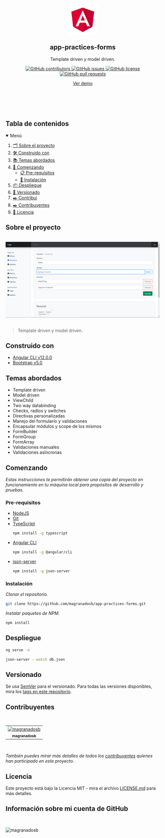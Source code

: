 <p align="center">
 <img width="100px" src="./src/assets/images/logo.png" align="center" alt="GitHub Readme Stats" />
 <h2 align="center">app-practices-forms</h2>
 <p align="center">Template driven y model driven.</p>
</p>
<p align="center">
     <a href="https://github.com/magranadosb/app-practices-forms/graphs/contributors">
      <img alt="GitHub contributors" src="https://img.shields.io/github/contributors/magranadosb/app-practices-forms.svg?style=for-the-badge" />
     </a>
     <a href="https://github.com/magranadosb/app-practices-forms/issues">
      <img alt="GitHub issues" src="https://img.shields.io/github/issues/magranadosb/app-practices-forms.svg?style=for-the-badge" />
     </a>
     <a href="https://github.com/magranadosb/app-practices-forms/blob/main/LICENSE.md">
      <img alt="GitHub license" src="https://img.shields.io/github/license/magranadosb/app-practices-forms.svg?style=for-the-badge" />
     </a>
     <a href="https://github.com/magranadosb/app-practices-forms/pulls">
      <img alt="GitHub pull requests" src="https://img.shields.io/github/issues-pr/magranadosb/app-practices-forms.svg?style=for-the-badge" />
     </a>
</p>
<p align="center">
    <a href="https://magranadosb.github.io/app-practices-forms/">Ver demo</a>
</p>
<br/>
<br/>
<br/>
<br/>

## Tabla de contenidos

<details open="open">
  <summary>Menú</summary>
  <ol>
    <li><a href="#sobre-el-proyecto">🗂️ Sobre el proyecto</a></li>
    <li><a href="#construido-con">🛠️ Construido con</a></li>
    <li><a href="#temas-abordados">📚 Temas abordados</a></li>
    <li>
      <a href="#comenzando">🚀 Comenzando</a>
      <ul>
        <li><a href="#pre-requisitos">📋 Pre-requisitos</a></li>
        <li><a href="#instalación">🔧 Instalación</a></li>
      </ul>
    </li>
    <li><a href="#despliegue">📦 Despliegue</a></li>
    <li><a href="#versionado">📌 Versionado</a></li>
    <li><a href="#contribuidores">✒️ Contribui    <li><a href="#contribuyentes">✒️ Contribuyentes</a></li>
    <li><a href="#licencia">📄 Licencia</a></li>
  </ol>
</details>

## Sobre el proyecto

&nbsp;
![](./src/assets/images/header.PNG)
&nbsp;
 > Template driven y model driven.

## Construido con

* [Angular CLI v12.0.0](https://angular.io/)
* [Bootstrap v5.0](https://getbootstrap.com/docs/5.0/getting-started/introduction/)

## Temas abordados

* Template driven
* Model driven
* ViewChild
* Two way databinding
* Checks, radios y switches
* Directivas personalizadas
* Manejo del formulario y validaciones
* Encapsular módulos y scope de los mismos
* FormBuilder
* FormGroup
* FormArray
* Validaciones manuales
* Validaciones asíncronas

## Comenzando

_Estas instrucciones te permitirán obtener una copia del proyecto en funcionamiento en tu máquina local para propósitos de desarrollo y pruebas._

### Pre-requisitos

* [NodeJS](https://nodejs.org/en/)
* [Git](https://git-scm.com)
* [TypeScript](https://www.typescriptlang.org/download)
  ```sh
  npm install -g typescript
  ```
* [Angular CLI](https://angular.io/cli)
  ```sh
  npm install -g @angular/cli
  ```
* [json-server](https://www.npmjs.com/package/json-server)
  ```sh
  npm install -g json-server
  ```

### Instalación

_Clonar el repositorio._
```sh
git clone https://github.com/magranadosb/app-practices-forms.git
```

_Instalar paquetes de NPM._

```sh
npm install
```
## Despliegue

```sh
ng serve -o
```

```sh
json-server --watch db.json
```

## Versionado

Se usa [SemVer](http://semver.org/) para el versionado. Para todas las versiones disponibles, mira los [tags en este repositorio](https://github.com/magranadosb/app-practices-forms/tags).

## Contribuyentes
&nbsp;

<table>
  <tr>
    <td align="center">
      <a href="https://github.com/magranadosb">
        <img src="https://avatars.githubusercontent.com/u/75822956" width="50px;" alt="magranadosb"/><br>
        <sub>
          <b>magranadosb</b>
        </sub>
      </a>
    </td>
  </tr>
</table>
&nbsp;

_También puedes mirar más detalles de todos los [contribuyentes](https://github.com/magranadosb/app-practices-forms/graphs/contributors) quíenes han participado en este proyecto._

## Licencia

Este proyecto está bajo la Licencia MIT - mira el archivo [LICENSE.md](LICENSE.md) para más detalles.

## Información sobre mi cuenta de GitHub

<br/>

![magranadosb](https://github-readme-stats.vercel.app/api?username=magranadosb&show_icons=true&locale=es)